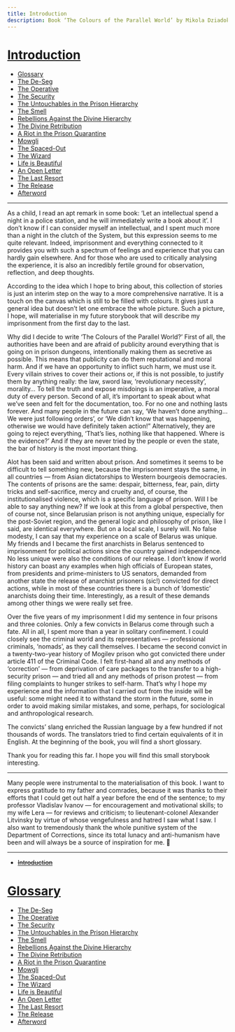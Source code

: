 ```yaml
---
title: Introduction
description: Book ‘The Colours of the Parallel World’ by Mikola Dziadok. Chapter 1. Introduction
---
```


# [Introduction](./1.md)
- [Glossary](./2.md)
- [The De-Seg](./3.md)
- [The Operative](./4.md)
- [The Security](./5.md)
- [The Untouchables in the Prison Hierarchy](./6.md)
- [The Smell](./7.md)
- [Rebellions Against the Divine Hierarchy](./8.md)
- [The Divine Retribution](./9.md)
- [A Riot in the Prison Quarantine](./10.md)
- [Mowgli](./11.md)
- [The Spaced-Out](./12.md)
- [The Wizard](./13.md)
- [Life is Beautiful](./14.md)
- [An Open Letter](./15.md)
- [The Last Resort](./16.md)
- [The Release](./17.md)
- [Afterword](./18.md)

---

As a child, I read an apt remark in some book: ‘Let an intellectual spend a night in a police station, and he will immediately write a book about it’. I don’t know if I can consider myself an intellectual, and I spent much more than a night in the clutch of the System, but this expression seems to me quite relevant. Indeed, imprisonment and everything connected to it provides you with such a spectrum of feelings and experience that you can hardly gain elsewhere. And for those who are used to critically analysing the experience, it is also an incredibly fertile ground for observation, reflection, and deep thoughts.

According to the idea which I hope to bring about, this collection of stories is just an interim step on the way to a more comprehensive narrative. It is a touch on the canvas which is still to be filled with colours. It gives just a general idea but doesn’t let one embrace the whole picture. Such a picture, I hope, will materialise in my future storybook that will describe my imprisonment from the first day to the last.

Why did I decide to write ‘The Colours of the Parallel World?’ First of all, the authorities have been and are afraid of publicity around everything that is going on in prison dungeons, intentionally making them as secretive as possible. This means that publicity can do them reputational and moral harm. And if we have an opportunity to inflict such harm, we must use it. Every villain strives to cover their actions or, if this is not possible, to justify them by anything really: the law, sword law, ‘revolutionary necessity’, morality… To tell the truth and expose misdoings is an imperative, a moral duty of every person. Second of all, it’s important to speak about what we’ve seen and felt for the documentation, too. For no one and nothing lasts forever. And many people in the future can say, ‘We haven’t done anything... We were just following orders’, or ‘We didn’t know that was happening, otherwise we would have definitely taken action!” Alternatively, they are going to reject everything, ‘That’s lies, nothing like that happened. Where is the evidence?’ And if they are never tried by the people or even the state, the bar of history is the most important thing.

Alot has been said and written about prison. And sometimes it seems to be difficult to tell something new, because the imprisonment stays the same, in all countries — from Asian dictatorships to Western bourgeois democracies. The contents of prisons are the same: despair, bitterness, fear, pain, dirty tricks and self-sacrifice, mercy and cruelty and, of course, the institutionalised violence, which is a specific language of prison. Will I be able to say anything new? If we look at this from a global perspective, then of course not, since Belarusian prison is not anything unique, especially for the post-Soviet region, and the general logic and philosophy of prison, like I said, are identical everywhere. But on a local scale, I surely will. No false modesty, I can say that my experience on a scale of Belarus was unique. My friends and I became the first anarchists in Belarus sentenced to imprisonment for political actions since the country gained independence. No less unique were also the conditions of our release. I don’t know if world history can boast any examples when high officials of European states, from presidents and prime-ministers to US senators, demanded from another state the release of anarchist prisoners (sic!) convicted for direct actions, while in most of these countries there is a bunch of ‘domestic’ anarchists doing their time. Interestingly, as a result of these demands among other things we were really set free.

Over the five years of my imprisonment I did my sentence in four prisons and three colonies. Only a few convicts in Belarus come through such a fate. All in all, I spent more than a year in solitary confinement. I could closely see the criminal world and its representatives — professional criminals, ‘nomads’, as they call themselves. I became the second convict in a twenty-two-year history of Mogilev prison who got convicted there under article 411 of the Criminal Code. I felt first-hand all and any methods of ‘correction’ — from deprivation of care packages to the transfer to a high-security prison — and tried all and any methods of prison protest — from filing complaints to hunger strikes to self-harm. That’s why I hope my experience and the information that I carried out from the inside will be useful: some might need it to withstand the storm in the future, some in order to avoid making similar mistakes, and some, perhaps, for sociological and anthropological research.

The convicts’ slang enriched the Russian language by a few hundred if not thousands of words. The translators tried to find certain equivalents of it in English. At the beginning of the book, you will find a short glossary.

Thank you for reading this far. I hope you will find this small storybook interesting.

---

Many people were instrumental to the materialisation of this book. I want to express gratitude to my father and comrades, because it was thanks to their efforts that I could get out half a year before the end of the sentence; to my professor Vladislav Ivanov — for encouragement and motivational skills; to my wife Lera — for reviews and criticism; to lieutenant-colonel Alexander Litvinsky by virtue of whose vengefulness and hatred I saw what I saw. I also want to tremendously thank the whole punitive system of the Department of Corrections, since its total lunacy and anti-humanism have been and will always be a source of inspiration for me.


---

- ~~[Introduction](./1.md)~~
# [Glossary](./2.md)
- [The De-Seg](./3.md)
- [The Operative](./4.md)
- [The Security](./5.md)
- [The Untouchables in the Prison Hierarchy](./6.md)
- [The Smell](./7.md)
- [Rebellions Against the Divine Hierarchy](./8.md)
- [The Divine Retribution](./9.md)
- [A Riot in the Prison Quarantine](./10.md)
- [Mowgli](./11.md)
- [The Spaced-Out](./12.md)
- [The Wizard](./13.md)
- [Life is Beautiful](./14.md)
- [An Open Letter](./15.md)
- [The Last Resort](./16.md)
- [The Release](./17.md)
- [Afterword](./18.md)
